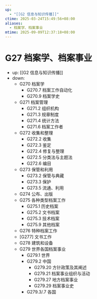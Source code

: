 ```yaml
---
up:
  - "[[G2 信息与知识传播]]"
ctime: 2025-03-24T15:49:56+08:00
aliases:
  - 档案学、档案事业
mtime: 2025-09-09T12:37:18+08:00
---
```


# G27 档案学、档案事业

- up: [[G2 信息与知识传播]]
- down:	
	- G270 档案学
		- G270.7 档案工作自动化
		- G270.9 档案学史
	- G271 档案管理
		- G271.2 组织机构
		- G271.3 规章制度
		- G271.4 统计方法
		- G271.6 档案工作者
	- G272 收集和整理
		- G272.2 收集
		- G272.3 鉴定
		- G272.4 修复与整理
		- G272.5 分类法与主题法
		- G272.6 编目
	- G273 保管和利用
		- G273.2 保管与典藏
		- G273.3 保护
		- G273.5 流通、利用
	- G274 公布、出版
	- G275 各种类型档案工作
		- G275.1 历史档案
		- G275.2 文书档案
		- G275.3 技术档案
		- G275.9 其他档案
	- G276 特种档案工作
	- [G277] 文书工作
	- G278 建筑和设备
	- G279 世界各国档案事业
		- G279.1 世界
		- G279.2 中国
			- G279.20 方针政策及其阐述
			- G279.21 档案事业组织与活动
			- G279.27 地方档案事业
			- G279.29 档案事业史
		- G279.3/.7 各国
	
